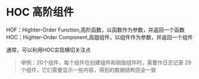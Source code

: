 # HOC 高阶组件

HOF：Highter-Order Function,高阶函数，以函数作为参数，并返回一个函数
HOC：Highter-Order Component,高姐组件，以组件作为参数，并返回一个组件

通常，可以利用HOC实现横切关注点

> 举例：20个组件，每个组件在创建组件和销毁组件时，需要作日志记录
> 29个组件，它们需要显示一些内容，得到的数据结构完全一致